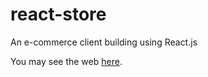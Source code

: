 # react-store
An e-commerce client building using React.js

You may see the web [here](http://areyouivan.com/).
